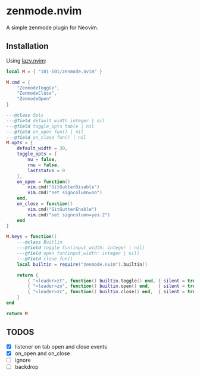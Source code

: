 # zenmode.nvim

A simple zenmode plugin for Neovim.

## Installation

Using [lazy.nvim](https://github.com/folke/lazy.nvim):

```lua
local M = { "i0i-i0i/zenmode.nvim" }

M.cmd = {
    "ZenmodeToggle",
    "ZenmodeClose",
    "ZenmodeOpen"
}

---@class Opts
---@field default_width integer | nil
---@field toggle_opts table | nil
---@field on_open fun() | nil
---@field on_close fun() | nil
M.opts = {
    default_width = 30,
    toggle_opts = {
        nu = false,
        rnu = false,
        laststatus = 0
    },
    on_open = function()
        vim.cmd("GitGutterDisable")
        vim.cmd("set signcolumn=no")
    end,
    on_close = function()
        vim.cmd("GitGutterEnable")
        vim.cmd("set signcolumn=yes:2")
    end
}

M.keys = function()
    ---@class Buitlin
    ---@field toggle fun(input_width: integer | nil)
    ---@field open fun(input_width: integer | nil)
    ---@field close fun()
    local builtin = require("zenmode.nvim").builtin()

    return {
        { "<leader>zt", function() builtin.toggle() end, { silent = true } },
        { "<leader>zo", function() builtin.open() end,   { silent = true } },
        { "<leader>zc", function() builtin.close() end,  { silent = true } }
    }
end

return M
```

## TODOS

- [x] listener on tab open and close events
- [x] on\_open and on\_close
- [ ] ignore
- [ ] backdrop
